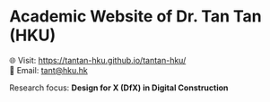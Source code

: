 # Academic Website of Dr. Tan Tan (HKU)

🌐 Visit: https://tantan-hku.github.io/tantan-hku/  
📧 Email: tant@hku.hk  

Research focus: **Design for X (DfX) in Digital Construction**  
